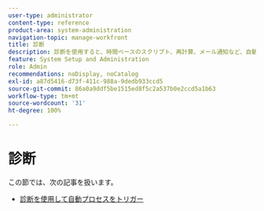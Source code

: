 ```yaml
---
user-type: administrator
content-type: reference
product-area: system-administration
navigation-topic: manage-workfront
title: 診断
description: 診断を使用すると、時間ベースのスクリプト、再計算、メール通知など、自動化されたプロセスを手動でトリガーできます。
feature: System Setup and Administration
role: Admin
recommendations: noDisplay, noCatalog
exl-id: a87d5416-d73f-411c-988a-9dedb933ccd5
source-git-commit: 86a0a9ddf5be1515ed8f5c2a537b0e2ccd5a1b63
workflow-type: tm+mt
source-wordcount: '31'
ht-degree: 100%

---
```


# 診断

この節では、次の記事を扱います。

* [診断を使用して自動プロセスをトリガー](../../../administration-and-setup/manage-workfront/run-diagnostics/use-diagnostics-to-trigger-automated-processes.md)

